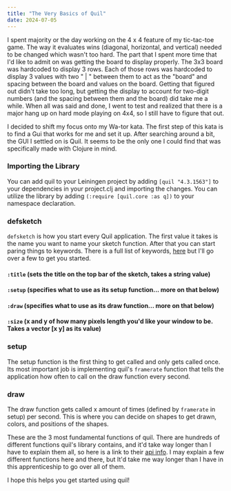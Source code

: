 ```yaml
---
title: "The Very Basics of Quil"
date: 2024-07-05
---
```


I spent majority or the day working on the 4 x 4 feature of my tic-tac-toe game. The way it evaluates wins (diagonal, 
horizontal, and vertical) needed to be changed which wasn't too hard. The part that I spent more time that I'd like to 
admit on was getting the board to display properly. The 3x3 board was hardcoded to display 3 rows. Each of those rows
was hardcoded to display 3 values with two " | " between them to act as the "board" and spacing between the board and
values on the board. Getting that figured out didn't take too long, but getting the display to account for two-digit
numbers (and the spacing between them and the board) did take me a while. When all was said and done, I went to test and
realized that there is a major hang up on hard mode playing on 4x4, so I still have to figure that out.

I decided to shift my focus onto my Wa-tor kata. The first step of this kata is to find a Gui that works for me and set
it up. After searching around a bit, the GUI I settled on is Quil. It seems to be the only one I could find that was
specifically made with Clojure in mind.

### Importing the Library

You can add quil to your Leiningen project by adding `[quil "4.3.1563"]` to your dependencies in your project.clj and
importing the changes. You can utilize the library by adding `(:require [quil.core :as q])` to your namespace
declaration.

### defsketch

`defsketch` is how you start every Quil application. The first value it takes is the name you want to name your sketch
function. After that you can start paring things to keywords. There is a full list of keywords, 
[here](http://quil.info/api/environment#defsketch) but I'll go over a few to get you started.

#### `:title` (sets the title on the top bar of the sketch, takes a string value)
#### `:setup` (specifies what to use as its setup function... more on that below)
#### `:draw` (specifies what to use as its draw function... more on that below)
#### `:size` (x and y of how many pixels length you'd like your window to be. Takes a vector [x y] as its value)


### setup
The setup function is the first thing to get called and only gets called once. Its most important job is implementing 
quil's `framerate` function that tells the application how often to call on the draw function every second.

### draw
The draw function gets called x amount of times (defined by `framerate` in setup) per second. This is where you can
decide on shapes to get drawn, colors, and positions of the shapes.

These are the 3 most fundamental functions of quil. There are hundreds of different functions quil's library contains,
and it'd take way longer than I have to explain them all, so here is a link to their [api info](http://quil.info/api). 
I may explain a few different functions here and there, but It'd take me way longer than I have in this apprenticeship 
to go over all of them. 

I hope this helps you get started using quil!